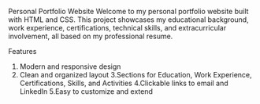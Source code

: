 Personal Portfolio Website
Welcome to my personal portfolio website built with HTML and CSS. This project showcases my educational background, work experience, certifications, technical skills, and extracurricular involvement, all based on my professional resume.

Features

1. Modern and responsive design
2. Clean and organized layout
3.Sections for Education, Work Experience, Certifications, Skills, and Activities
4.Clickable links to email and LinkedIn
5.Easy to customize and extend

